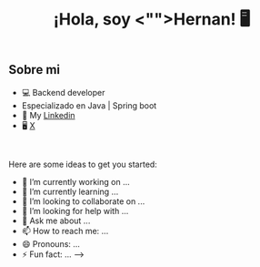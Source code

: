 <div align = "center">
<h1 align = "center"> ¡Hola, soy <"">Hernan!</a> 🖥️ </h1>
</div>
<img src=""portada aca>

## Sobre mi

- 💻 Backend developer
- Especializado en Java | Spring boot
- 🧾 My [Linkedin](https://www.linkedin.com/in/hernan-mendez-6659962b7/)
- 🖥️  [X](https://x.com/HernanMend58430)
  
<br>

Here are some ideas to get you started:

- 🔭 I’m currently working on ...
- 🌱 I’m currently learning ...
- 👯 I’m looking to collaborate on ...
- 🤔 I’m looking for help with ...
- 💬 Ask me about ...
- 📫 How to reach me: ...
- 😄 Pronouns: ...
- ⚡ Fun fact: ...
-->

